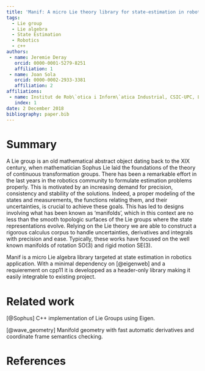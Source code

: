 ```yaml
---
title: 'Manif: A micro Lie theory library for state-estimation in robotics applications'
tags:
  - Lie group
  - Lie algebra
  - State Estimation
  - Robotics
  - c++
authors:
 - name: Jeremie Deray
   orcid: 0000-0001-5279-8251
   affiliation: 1
 - name: Joan Sola
   orcid: 0000-0002-2933-3381
   affiliation: 2
affiliations:
 - name: Institut de Rob\`otica i Inform\`atica Industrial, CSIC-UPC, Llorens Artigas 4-6, 08028, Barcelona, Spain.
   index: 1
date: 2 December 2018
bibliography: paper.bib
---
```


# Summary

A Lie group is an old mathematical abstract object
dating back to the XIX century, when mathematician Sophus Lie
laid the foundations of the theory of continuous transformation
groups.
There has been a remarkable effort in the last years in
the robotics community to formulate estimation problems
properly. This is motivated by an increasing demand for
precision, consistency and stability of the solutions. Indeed, a
proper modeling of the states and measurements, the functions
relating them, and their uncertainties, is crucial to achieve
these goals. This has led to designs involving what has been
known as ‘manifolds’, which in this context are no less
than the smooth topologic surfaces of the Lie groups where
the state representations evolve. Relying on the Lie theory
we are able to construct a rigorous calculus corpus to
handle uncertainties, derivatives and integrals with precision
and ease. Typically, these works have focused on the well
known manifolds of rotation SO(3) and rigid motion SE(3).

Manif is a micro Lie algebra library targeted at 
state estimation in robotics application.
With a minimal dependency on [@eigenweb] and a requierement on cpp11 it is
developped as a header-only library making it easily integrable to existing project.

# Related work

[@Sophus] C++ implementation of Lie Groups using Eigen.

[@wave_geometry] Manifold geometry with fast automatic derivatives and coordinate frame semantics checking.

# References

